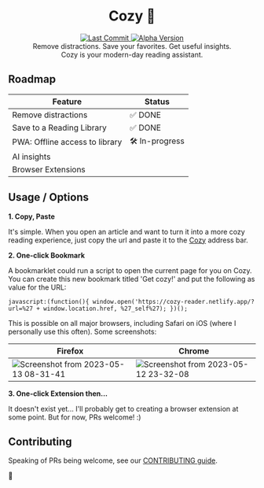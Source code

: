 <h1 align="center">Cozy 🧸</h1>
<p align="center">
<a href="https://github.com/ayoayco/cozy">
  <img alt="Last Commit" src="https://img.shields.io/github/last-commit/ayoayco/cozy?logo=github" />
</a>
<a href="https://github.com/ayoayco/cozy-reader/releases/latest"><img alt="Alpha Version" src="https://img.shields.io/github/package-json/v/ayoayco/cozy?label=alpha" /></a><br />
Remove distractions. Save your favorites. Get useful insights.<br />
Cozy is your modern-day reading assistant.
</p>

## Roadmap
| Feature | Status |
| --- | --- |
| Remove distractions| ✅ DONE |
| Save to a Reading Library | ✅ DONE |
| PWA: Offline access to library | 🛠️ In-progress |
| AI insights | |
| Browser Extensions | |

## Usage / Options

**1. Copy, Paste**

It's simple. When you open an article and want to turn it into a more cozy reading experience, just copy the url and paste it to the [Cozy](https://cozy-reader.netlify.app/) address bar.  

**2. One-click Bookmark**

A bookmarklet could run a script to open the current page for you on Cozy. You can create this new bookmark titled 'Get cozy!' and put the following as value for the URL:

```
javascript:(function(){ window.open('https://cozy-reader.netlify.app/?url=%27 + window.location.href, %27_self%27); })();
```

This is possible on all major browsers, including Safari on iOS (where I personally use this often). Some screenshots:

| Firefox | Chrome |
| --- | --- |
| ![Screenshot from 2023-05-13 08-31-41](https://github.com/ayoayco/cozy/assets/4262489/9b296d4f-2722-483a-bbc2-431c6b2ae996) | ![Screenshot from 2023-05-12 23-32-08](https://github.com/ayoayco/cozy/assets/4262489/144b74f8-3949-46b9-849c-351e4af0ac12) |

**3. One-click Extension then...**

It doesn't exist yet... I'll probably get to creating a browser extension at some point. But for now, PRs welcome! :)

## Contributing

Speaking of PRs being welcome, see our [CONTRIBUTING guide](/CONTRIBUTING.md).

🧸

